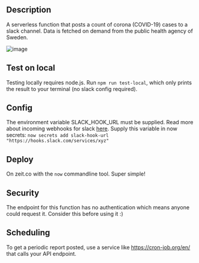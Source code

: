 ## Description
A serverless function that posts a count of corona (COVID-19) cases to a slack channel. Data is fetched on demand from the public health agency of Sweden.

![image](https://user-images.githubusercontent.com/1312802/76363339-183ede80-6323-11ea-9500-8ce45497edc1.png)


## Test on local
Testing locally requires node.js. Run `npm run test-local`, which only prints the result to your terminal (no slack config required).

## Config
The environment variable SLACK_HOOK_URL must be supplied. Read more about incoming webhooks for slack [here](https://api.slack.com/messaging/webhooks).
Supply this variable in now secrets: `now secrets add slack-hook-url "https://hooks.slack.com/services/xyz"`

## Deploy
On zeit.co with the `now` commandline tool. Super simple!

## Security
The endpoint for this function has no authentication which means anyone could request it. Consider this before using it :)

## Scheduling
To get a periodic report posted, use a service like https://cron-job.org/en/ that calls your API endpoint.
